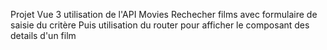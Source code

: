 Projet Vue 3 
utilisation de l'API Movies
Rechecher films avec formulaire de saisie du critère
Puis utilisation du router pour afficher le composant des details d'un film
